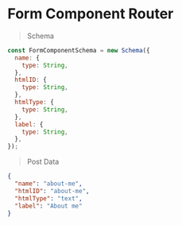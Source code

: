 # Form Component Router

> Schema

```javascript
const FormComponentSchema = new Schema({
  name: {
    type: String,
  },
  htmlID: {
    type: String,
  },
  htmlType: {
    type: String,
  },
  label: {
    type: String,
  },
});
```

> Post Data

```json
{
  "name": "about-me",
  "htmlID": "about-me",
  "htmlType": "text",
  "label": "About me"
}
```
